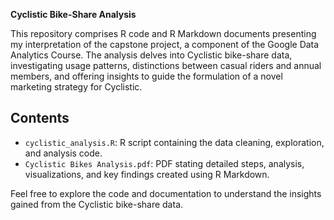 **Cyclistic Bike-Share Analysis**

This repository comprises R code and R Markdown documents presenting my interpretation of the capstone project, a component of the Google Data Analytics Course. The analysis delves into Cyclistic bike-share data, investigating usage patterns, distinctions between casual riders and annual members, and offering insights to guide the formulation of a novel marketing strategy for Cyclistic.

## Contents

- `cyclistic_analysis.R`: R script containing the data cleaning, exploration, and analysis code.
- `Cyclistic Bikes Analysis.pdf`: PDF stating detailed steps, analysis, visualizations, and key findings created using R Markdown.

Feel free to explore the code and documentation to understand the insights gained from the Cyclistic bike-share data. 
